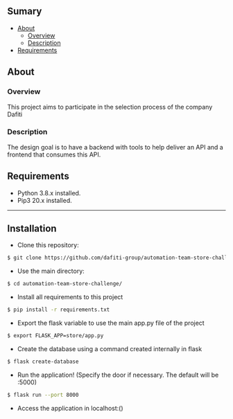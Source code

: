 ## Sumary
- [About](https://github.com/MartinsBruno/automation-team-store-challenge/blob/main/README.md#about) 
  - [Overview](https://github.com/MartinsBruno/automation-team-store-challenge/blob/main/README.md#overview)
  - [Description](https://github.com/MartinsBruno/automation-team-store-challenge/blob/main/README.md#description)
- [Requirements](https://github.com/MartinsBruno/automation-team-store-challenge/blob/main/README.md#requirements)

## About
### Overview 
This project aims to participate in the selection process of the company Dafiti

### Description
The design goal is to have a backend with tools to help deliver an API and a frontend that consumes this API.

## Requirements
- Python 3.8.x installed.
- Pip3 20.x installed.

---

## Installation
- Clone this repository:
```bash
$ git clone https://github.com/dafiti-group/automation-team-store-challenge
```
- Use the main directory:
```bash
$ cd automation-team-store-challenge/
```
- Install all requirements to this project
```bash
$ pip install -r requirements.txt
```
- Export the flask variable to use the main app.py file of the project
```bash
$ export FLASK_APP=store/app.py
```
- Create the database using a command created internally in flask
```bash
$ flask create-database
```
- Run the application! (Specify the door if necessary. The default will be :5000)
```bash
$ flask run --port 8000
```
- Access the application in localhost:()